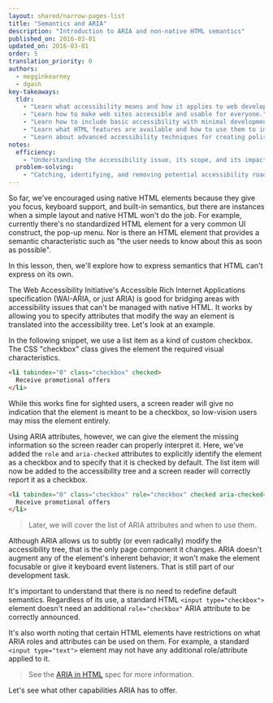 ```yaml
---
layout: shared/narrow-pages-list
title: "Semantics and ARIA"
description: "Introduction to ARIA and non-native HTML semantics"
published_on: 2016-03-01
updated_on: 2016-03-01
order: 5
translation_priority: 0
authors:
  - megginkearney
  - dgash
key-takeaways:
  tldr: 
    - "Learn what accessibility means and how it applies to web development."
    - "Learn how to make web sites accessible and usable for everyone."
    - "Learn how to include basic accessibility with minimal development impace."
    - "Learn what HTML features are available and how to use them to improve accessibility."
    - "Learn about advanced accessibility techniques for creating polished accessibility experiences."
notes:
  efficiency:
    - "Understanding the accessibility issue, its scope, and its impact can make you a better web developer."
  problem-solving:
    - "Catching, identifying, and removing potential accessibility roadblocks before they happen can improve your development process and reduce maintenance requirements."
---
```


So far, we've encouraged using native HTML elements because they give you focus, keyboard support, and built-in semantics, but there are instances when a simple layout and native HTML won't do the job. For example, currently there's no standardized HTML element for a very common UI construct, the pop-up menu. Nor is there an HTML element that provides a semantic characteristic such as "the user needs to know about this as soon as possible".

In this lesson, then, we'll explore how to express semantics that HTML can't express on its own.

The Web Accessibility Initiative's Accessible Rich Internet Applications specification (WAI-ARIA, or just ARIA) is good for bridging areas with accessibility issues that can't be managed with native HTML. It works by allowing you to specify attributes that modify the way an element is translated into the accessibility tree. Let's look at an example.

In the following snippet, we use a list item as a kind of custom checkbox. The CSS "checkbox" class gives the element the required visual characteristics.

```html
<li tabindex="0" class="checkbox" checked>
  Receive promotional offers
</li>
```

While this works fine for sighted users, a screen reader will give no indication that the element is meant to be a checkbox, so low-vision users may miss the element entirely. 

Using ARIA attributes, however, we can give the element the missing information so the screen reader can properly interpret it. Here, we've added the `role` and `aria-checked` attributes to explicitly identify the element as a checkbox and to specify that it is checked by default. The list item will now be added to the accessibility tree and a screen reader will correctly report it as a checkbox.

```html
<li tabindex="0" class="checkbox" role="checkbox" checked aria-checked="true">
  Receive promotional offers
</li>
```
>Later, we will cover the list of ARIA attributes and when to use them.

Although ARIA allows us to subtly (or even radically) modify the accessibility tree, that is the only page component it changes. ARIA doesn't augment any of the element's inherent behavior; it won't make the element focusable or give it keyboard event listeners. That is still part of our development task.

It's important to understand that there is no need to redefine default semantics. Regardless of its use, a standard HTML `<input type="checkbox">` element doesn't need an additional `role="checkbox"` ARIA attribute to be correctly announced.

It's also worth noting that certain HTML elements have restrictions on what ARIA roles and attributes can be used on them. For example, a standard `<input type="text">` element may not have any additional role/attribute applied to it. 

>See the [ARIA in HTML](https://www.w3.org/TR/html-aria/#sec-strong-native-semantics) spec for more information.

Let's see what other capabilities ARIA has to offer.
